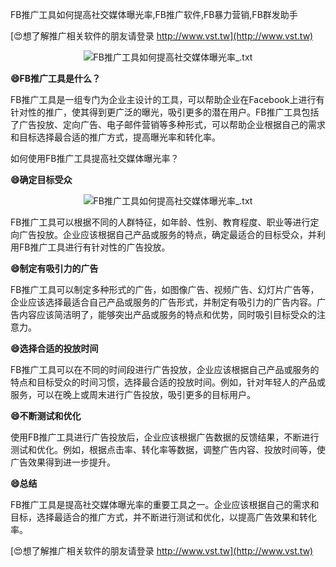 FB推广工具如何提高社交媒体曝光率,FB推广软件,FB暴力营销,FB群发助手

[😍想了解推广相关软件的朋友请登录 http://www.vst.tw](http://www.vst.tw)

 <center><img src="https://vst.tw/MP4/tuiguang/png/6.png" alt="FB推广工具如何提高社交媒体曝光率_.txt"></center>

**😄FB推广工具是什么？**

FB推广工具是一组专门为企业主设计的工具，可以帮助企业在Facebook上进行有针对性的推广，使其得到更广泛的曝光，吸引更多的潜在用户。FB推广工具包括了广告投放、定向广告、电子邮件营销等多种形式，可以帮助企业根据自己的需求和目标选择最合适的推广方式，提高曝光率和转化率。

如何使用FB推广工具提高社交媒体曝光率？

**😄确定目标受众**

 <center><img src="https://vst.tw/MP4/tuiguang/png/1.png" alt="FB推广工具如何提高社交媒体曝光率_.txt"></center>

FB推广工具可以根据不同的人群特征，如年龄、性别、教育程度、职业等进行定向广告投放。企业应该根据自己产品或服务的特点，确定最适合的目标受众，并利用FB推广工具进行有针对性的广告投放。

**😄制定有吸引力的广告**

FB推广工具可以制定多种形式的广告，如图像广告、视频广告、幻灯片广告等，企业应该选择最适合自己产品或服务的广告形式，并制定有吸引力的广告内容。广告内容应该简洁明了，能够突出产品或服务的特点和优势，同时吸引目标受众的注意力。

**😄选择合适的投放时间**

FB推广工具可以在不同的时间段进行广告投放，企业应该根据自己产品或服务的特点和目标受众的时间习惯，选择最合适的投放时间。例如，针对年轻人的产品或服务，可以在晚上或周末进行广告投放，吸引更多的目标用户。

**😄不断测试和优化**

使用FB推广工具进行广告投放后，企业应该根据广告数据的反馈结果，不断进行测试和优化。例如，根据点击率、转化率等数据，调整广告内容、投放时间等，使广告效果得到进一步提升。

**😄总结**

FB推广工具是提高社交媒体曝光率的重要工具之一。企业应该根据自己的需求和目标，选择最适合的推广方式，并不断进行测试和优化，以提高广告效果和转化率。

[😍想了解推广相关软件的朋友请登录 http://www.vst.tw](http://www.vst.tw)



